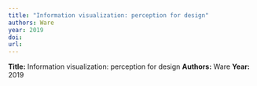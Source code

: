 ```yaml
---
title: "Information visualization: perception for design"
authors: Ware
year: 2019
doi: 
url: 
---
```

**Title:** Information visualization: perception for design
**Authors:** Ware
**Year:** 2019